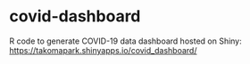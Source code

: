 # covid-dashboard
R code to generate COVID-19 data dashboard hosted on Shiny: https://takomapark.shinyapps.io/covid_dashboard/
